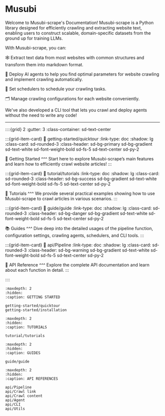 # Musubi

Welcome to Musubi-scrape's Documentation! Musubi-scrape is a Python library designed for efficiently crawling and extracting website text, enabling users to construct scalable, domain-specific datasets from the ground up for training LLMs.

With Musubi-scrape, you can:

🕸️ Extract text data from most websites with common structures and transform them into markdown format.

🤖 Deploy AI agents to help you find optimal parameters for website crawling and implement crawling automatically.

📆 Set schedulers to schedule your crawling tasks.

🗂️ Manage crawling configurations for each website conveniently.

We've also developed a CLI tool that lets you crawl and deploy agents without the need to write any code!

---

::::{grid} 2
:gutter: 3
:class-container: sd-text-center

:::{grid-item-card}
:link: getting-started/quicktour
:link-type: doc
:shadow: lg
:class-card: sd-rounded-3
:class-header: sd-bg-primary sd-bg-gradient sd-text-white sd-font-weight-bold sd-fs-5 sd-text-center sd-py-2

🚀 Getting Started
^^^
Start here to explore Musubi-scrape’s main features and learn how to efficiently crawl website articles!
:::

:::{grid-item-card} 
:link: tutorial/tutorials
:link-type: doc
:shadow: lg
:class-card: sd-rounded-3
:class-header: sd-bg-success sd-bg-gradient sd-text-white sd-font-weight-bold sd-fs-5 sd-text-center sd-py-2

🎯 Tutorials
^^^
We provide several practical examples showing how to use Musubi-scrape to crawl articles in various scenarios.
:::

:::{grid-item-card}
:link: guide/guide
:link-type: doc
:shadow: lg
:class-card: sd-rounded-3
:class-header: sd-bg-danger sd-bg-gradient sd-text-white sd-font-weight-bold sd-fs-5 sd-text-center sd-py-2

📚 Guides
^^^
Dive deep into the detailed usages of the pipeline function, configuration settings, crawling agents, schedulers, and CLI tools.
:::

:::{grid-item-card}
:link: api/Pipeline
:link-type: doc
:shadow: lg
:class-card: sd-rounded-3
:class-header: sd-bg-warning sd-bg-gradient sd-text-white sd-font-weight-bold sd-fs-5 sd-text-center sd-py-2

🔧 API Reference
^^^
Explore the complete API documentation and learn about each function in detail.
:::

::::


```{toctree}
:maxdepth: 2
:hidden:
:caption: GETTING STARTED

getting-started/quicktour
getting-started/installation
```

```{toctree}
:maxdepth: 2
:hidden:
:caption: TUTORIALS

tutorial/tutorials
```

```{toctree}
:maxdepth: 2
:hidden:
:caption: GUIDES

guide/guide
```

```{toctree}
:maxdepth: 2
:hidden:
:caption: API REFERENCES

api/Pipeline
api/Crawl link
api/Crawl content
api/Agent
api/CLI
api/Utils
```